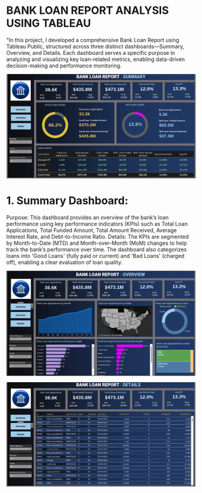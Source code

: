 # BANK LOAN REPORT ANALYSIS USING TABLEAU


"In this project, I developed a comprehensive Bank Loan Report using Tableau Public, structured across three distinct dashboards—Summary, Overview, and Details. Each dashboard serves a specific purpose in analyzing and visualizing key loan-related metrics, enabling data-driven decision-making and performance monitoring.

![alttext](https://github.com/Saichandu19/BANK-LOAN-REPORT-ANALYSIS-DASHBOARD-USING-TABLEAU/blob/main/SUMMARY_DASHBOARD.png?raw=true)
# 1. Summary Dashboard:
Purpose: This dashboard provides an overview of the bank’s loan performance using key performance indicators (KPIs) such as Total Loan Applications, Total Funded Amount, Total Amount Received, Average Interest Rate, and Debt-to-Income Ratio.
Details:
The KPIs are segmented by Month-to-Date (MTD) and Month-over-Month (MoM) changes to help track the bank’s performance over time.
The dashboard also categorizes loans into 'Good Loans' (fully paid or current) and 'Bad Loans' (charged off), enabling a clear evaluation of loan quality.

![alttext](https://github.com/Saichandu19/BANK-LOAN-REPORT-ANALYSIS-DASHBOARD-USING-TABLEAU/blob/main/OVERVIEW_DASHBOARD.png?raw=true)

![alttext](https://github.com/Saichandu19/BANK-LOAN-REPORT-ANALYSIS-DASHBOARD-USING-TABLEAU/blob/main/DETAILS_DASHBOARD.png?raw=true)
